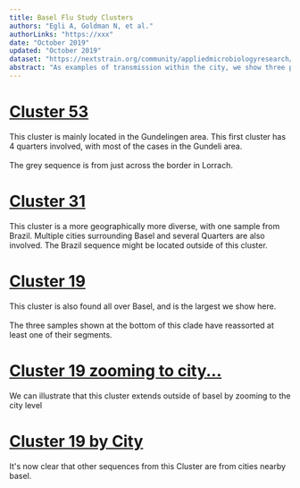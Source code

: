 ```yaml
---
title: Basel Flu Study Clusters
authors: "Egli A, Goldman N, et al."
authorLinks: "https://xxx"
date: "October 2019"
updated: "October 2019"
dataset: "https://nextstrain.org/community/appliedmicrobiologyresearch/Influenza-2016-2017/h3n2/full?c=block&p=grid&r=block"
abstract: "As examples of transmission within the city, we show three putative transmission clusters at the resolution of whole-genomes.<br><br>What is the advantage of using whole genomes?<br>Rate of SNPs accumulate"
---
```


# [Cluster 53](https://nextstrain.org/community/appliedmicrobiologyresearch/Influenza-2016-2017/h3n2/full?c=quarter&clade=Cluster_53&p=grid&r=block)

This cluster is mainly located in the Gundelingen area. This first cluster has 4 quarters involved, with most of the cases in the Gundeli area.
<br><br>
The grey sequence is from just across the border in Lorrach.

# [Cluster 31](https://nextstrain.org/community/appliedmicrobiologyresearch/Influenza-2016-2017/h3n2/full?c=zoom_cluster&clade=Cluster_31&p=grid&r=block)

This cluster is a more geographically more diverse, with one sample from Brazil. Multiple cities surrounding Basel and several Quarters are also involved. The Brazil sequence might be located outside of this cluster.

# [Cluster 19](https://nextstrain.org/community/appliedmicrobiologyresearch/Influenza-2016-2017/h3n2/full?c=zoom_cluster&clade=Cluster_19&p=grid&r=block)

This cluster is also found all over Basel, and is the largest we show here.
<br><br>
The three samples shown at the bottom of this clade have reassorted at least one of their segments.

# [Cluster 19 zooming to city...](https://nextstrain.org/community/appliedmicrobiologyresearch/Influenza-2016-2017/h3n2/full?c=zoom_cluster&clade=Cluster_19&p=grid&r=city&d=tree,entropy)

We can illustrate that this cluster extends outside of basel by zooming to the city level

# [Cluster 19 by City](https://nextstrain.org/community/appliedmicrobiologyresearch/Influenza-2016-2017/h3n2/full?c=zoom_cluster&clade=Cluster_19&p=grid&r=city)

It's now clear that other sequences from this Cluster are from cities nearby basel.